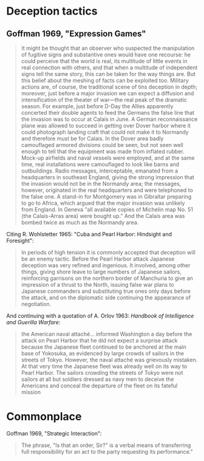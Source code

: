 # Deception tactics

## Goffman 1969, "Expression Games"

> It might be thought that an observer who suspected the manipulation of fugitive signs and substantive ones would have one recourse: he could perceive that the world is real, its multitude of little events in real connection with others, and that when a multitude of independent signs tell the same story, this can be taken for the way things are. But this belief about the meshing of facts can be exploited too. Military actions are, of course, the traditional scene of tins deception in depth; moreover, just before a major invasion we can expect a diffusion and intensification of the theater of war—the real peak of the dramatic season. For example, just before D-Day the Allies apparently concerted their double agents to feed the Germans the false line that the invasion was to occur at Calais in June. A German reconnaissance plane was allowed to succeed in getting over Dover harbor where it could photograph landing craft that could not make it to Normandy and therefore must be for Calais. In the Dover area badly camouflaged armored divisions could be seen, but not seen well enough to tell that the equipment was made from inflated rubber. Mock-up airfields and naval vessels were employed, and at the same time, real installations were camouflaged to look like barns and outbuildings. Radio messages, interceptable, emanated from a headquarters in southeast England, giving the strong impression that the invasion would not be in the Normandy area; the messages, however, originated in the real headquarters and were telephoned to the false one. A stand-in for Montgomery was in Gibraltar preparing to go to Africa, which argued that the major invasion was unlikely from England. In Geneva "all available copies of Michelin map No. 51 (the Calais-Arras area) were bought up." And the Calais area was bombed twice as much as the Normandy area.

Citing R. Wohlstetter 1965: "Cuba and Pearl Harbor: Hindsight and Foresight":

> In periods of high tension it is commonly accepted that deception will be an enemy tactic. Before the Pearl Harbor attack Japanese deception was very refined and ingenious. It involved, among other things, giving shore leave to large numbers of Japanese sailors, reinforcing garrisons on the northern border of Manchuria to give an impression of a thrust to the North, issuing false war plans to Japanese commanders and substituting true ones only days before the attack, and on the diplomatic side continuing the appearance of negotiation.

And continuing with a quotation of A. Orlov 1963: _Handbook of Intelligence and Guerilla Warfare_:

> the American naval attaché... informed Washington a day before the attack on Pearl Harbor that he did not expect a surprise attack because the Japanese fleet continued to be anchored at the main base of Yokosuka, as evidenced by large crowds of sailors in the streets of Tokyo. However, the naval attaché was grievously mistaken. At that very time the Japanese fleet was already well on its way to Pearl Harbor. The sailors crowding the streets of Tokyo were not sailors at all but soldiers dressed as navy men to deceive the Americans and conceal the departure of the fleet on its fateful mission

# Commonplace

Goffman 1969, "Strategic Interaction":

> The phrase, "Is that an order, Sir?" is a verbal means of transferring full responsibility for an act to the party requesting its performance."